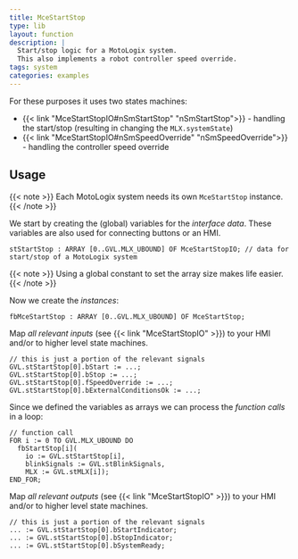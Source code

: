 ```yaml
---
title: MceStartStop
type: lib
layout: function
description: |
  Start/stop logic for a MotoLogix system.
  This also implements a robot controller speed override.
tags: system
categories: examples
---
```


For these purposes it uses two states machines:

- {{< link "MceStartStopIO#nSmStartStop" "nSmStartStop">}} - handling the start/stop (resulting in changing the `MLX.systemState`)
- {{< link "MceStartStopIO#nSmSpeedOverride" "nSmSpeedOverride">}} - handling the controller speed override

## Usage

{{< note >}}
Each MotoLogix system needs its own `MceStartStop` instance.
{{< /note >}}

We start by creating the (global) variables for the *interface data*.
These variables are also used for connecting buttons or an HMI.


```iecst
stStartStop : ARRAY [0..GVL.MLX_UBOUND] OF MceStartStopIO; // data for start/stop of a MotoLogix system
```

{{< note >}}
Using a global constant to set the array size makes life easier.
{{< /note >}}

Now we create the *instances*:

```iecst
fbMceStartStop : ARRAY [0..GVL.MLX_UBOUND] OF MceStartStop;
```

Map *all relevant inputs* (see {{< link "MceStartStopIO" >}})
to your HMI and/or to higher level state machines.

```iecst
// this is just a portion of the relevant signals
GVL.stStartStop[0].bStart := ...;
GVL.stStartStop[0].bStop := ...;
GVL.stStartStop[0].fSpeedOverride := ...;
GVL.stStartStop[0].bExternalConditionsOk := ...;
```

Since we defined the variables as arrays we can process the *function calls*
in a loop:

```iecst
// function call
FOR i := 0 TO GVL.MLX_UBOUND DO
  fbStartStop[i](
    io := GVL.stStartStop[i],
    blinkSignals := GVL.stBlinkSignals,
    MLX := GVL.stMLX[i]);
END_FOR;
```

Map *all relevant outputs* (see {{< link "MceStartStopIO" >}})
to your HMI and/or to higher level state machines.

```iecst
// this is just a portion of the relevant signals
... := GVL.stStartStop[0].bStartIndicator;
... := GVL.stStartStop[0].bStopIndicator;
... := GVL.stStartStop[0].bSystemReady;
```
